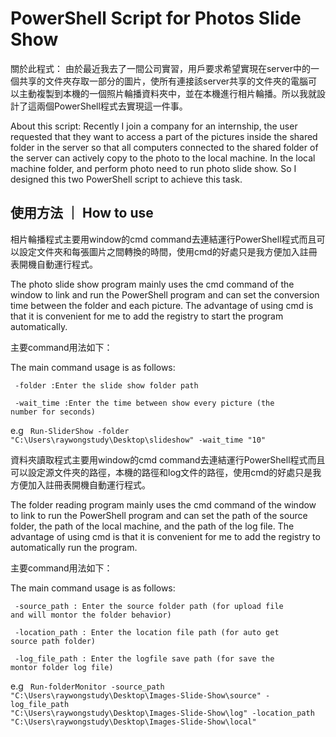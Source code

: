 # PowerShell Script for Photos Slide Show

關於此程式：
由於最近我去了一間公司實習，用戶要求希望實現在server中的一個共享的文件夾存取一部分的圖片，使所有連接該server共享的文件夾的電腦可以主動複製到本機的一個照片輪播資料夾中，並在本機進行相片輪播。所以我就設計了這兩個PowerShell程式去實現這一件事。

About this script:
Recently I join a company for an internship, the user requested that they want to access a part of the pictures inside the shared folder in the server so that all computers connected to the shared folder of the server can actively copy to the photo to the local machine. In the local machine folder, and perform photo need to run photo slide show. So I designed this two PowerShell script to achieve this task.

## 使用方法 ｜ How to use

相片輪播程式主要用window的cmd command去連結運行PowerShell程式而且可以設定文件夾和每張圖片之間轉換的時間，使用cmd的好處只是我方便加入註冊表開機自動運行程式。

The photo slide show program mainly uses the cmd command of the window to link and run the PowerShell program and can set the conversion time between the folder and each picture. The advantage of using cmd is that it is convenient for me to add the registry to start the program automatically.

主要command用法如下：

The main command usage is as follows:

<code> -folder  :Enter the slide show folder path </code>

<code> -wait_time  :Enter the time between show every picture (the number for seconds) </code>

e.g <code> Run-SliderShow -folder "C:\Users\raywongstudy\Desktop\slideshow" -wait_time "10" </code>

資料夾讀取程式主要用window的cmd command去連結運行PowerShell程式而且可以設定源文件夾的路徑，本機的路徑和log文件的路徑，使用cmd的好處只是我方便加入註冊表開機自動運行程式。

The folder reading program mainly uses the cmd command of the window to link to run the PowerShell program and can set the path of the source folder, the path of the local machine, and the path of the log file. The advantage of using cmd is that it is convenient for me to add the registry to automatically run the program.

主要command用法如下：

The main command usage is as follows:

<code>  -source_path  : Enter the source folder path (for upload file and will montor the folder behavior) </code> 

<code>  -location_path  : Enter the location file path (for auto get source path folder)</code> 

<code>  -log_file_path  : Enter the logfile save path (for save the montor folder log file)</code> 

e.g <code> Run-folderMonitor -source_path "C:\Users\raywongstudy\Desktop\Images-Slide-Show\source" -log_file_path "C:\Users\raywongstudy\Desktop\Images-Slide-Show\log" -location_path "C:\Users\raywongstudy\Desktop\Images-Slide-Show\local"</code> 
